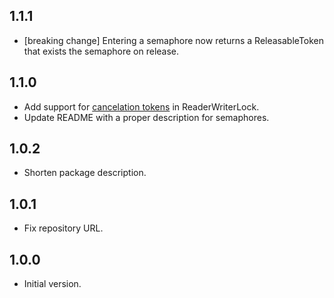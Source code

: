 ## 1.1.1

- [breaking change] Entering a semaphore now returns a ReleasableToken that exists the semaphore on release.

## 1.1.0

- Add support for [cancelation tokens](https://pub.dev/packages/cancelation_token) in ReaderWriterLock.
- Update README with a proper description for semaphores.

## 1.0.2

- Shorten package description.

## 1.0.1

- Fix repository URL.

## 1.0.0

- Initial version.
